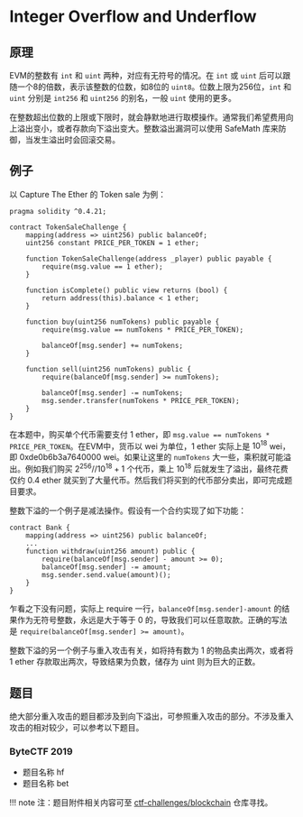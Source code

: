 # Integer Overflow and Underflow

## 原理 

EVM的整数有 `int` 和 `uint` 两种，对应有无符号的情况。在 `int` 或 `uint` 后可以跟随一个8的倍数，表示该整数的位数，如8位的 `uint8`。位数上限为256位，`int` 和 `uint` 分别是 `int256` 和 `uint256` 的别名，一般 `uint` 使用的更多。

在整数超出位数的上限或下限时，就会静默地进行取模操作。通常我们希望费用向上溢出变小，或者存款向下溢出变大。整数溢出漏洞可以使用 SafeMath 库来防御，当发生溢出时会回滚交易。

## 例子

以 Capture The Ether 的 Token sale 为例：

```solidity
pragma solidity ^0.4.21;

contract TokenSaleChallenge {
    mapping(address => uint256) public balanceOf;
    uint256 constant PRICE_PER_TOKEN = 1 ether;

    function TokenSaleChallenge(address _player) public payable {
        require(msg.value == 1 ether);
    }

    function isComplete() public view returns (bool) {
        return address(this).balance < 1 ether;
    }

    function buy(uint256 numTokens) public payable {
        require(msg.value == numTokens * PRICE_PER_TOKEN);

        balanceOf[msg.sender] += numTokens;
    }

    function sell(uint256 numTokens) public {
        require(balanceOf[msg.sender] >= numTokens);

        balanceOf[msg.sender] -= numTokens;
        msg.sender.transfer(numTokens * PRICE_PER_TOKEN);
    }
}
```

在本题中，购买单个代币需要支付 1 ether，即 `msg.value == numTokens * PRICE_PER_TOKEN`。在EVM中，货币以 wei 为单位，1 ether 实际上是 $10 ^ { 18 }$ wei，即 0xde0b6b3a7640000 wei。如果让这里的 `numTokens` 大一些，乘积就可能溢出。例如我们购买 $2 ^ { 256 } // 10 ^ { 18 } + 1$ 个代币，乘上 $10 ^ { 18 }$ 后就发生了溢出，最终花费仅约 0.4 ether 就买到了大量代币。然后我们将买到的代币部分卖出，即可完成题目要求。

整数下溢的一个例子是减法操作。假设有一个合约实现了如下功能：

```solidity
contract Bank {
    mapping(address => uint256) public balanceOf;
    ...
    function withdraw(uint256 amount) public {
        require(balanceOf[msg.sender] - amount >= 0);
        balanceOf[msg.sender] -= amount;
        msg.sender.send.value(amount)();
    }
}
```

乍看之下没有问题，实际上 require 一行，`balanceOf[msg.sender]-amount` 的结果作为无符号整数，永远是大于等于 0 的，导致我们可以任意取款。正确的写法是 `require(balanceOf[msg.sender] >= amount)`。

整数下溢的另一个例子与重入攻击有关，如将持有数为 1 的物品卖出两次，或者将 1 ether 存款取出两次，导致结果为负数，储存为 uint 则为巨大的正数。

## 题目

绝大部分重入攻击的题目都涉及到向下溢出，可参照重入攻击的部分。不涉及重入攻击的相对较少，可以参考以下题目。

### ByteCTF 2019
- 题目名称 hf
- 题目名称 bet

!!! note
    注：题目附件相关内容可至 [ctf-challenges/blockchain](https://github.com/ctf-wiki/ctf-challenges/tree/master/blockchain) 仓库寻找。
